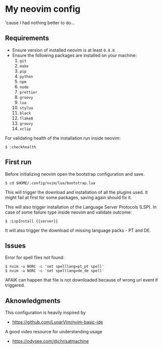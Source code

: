 # My neovim config

'cause I had nothing better to do...

## Requirements

- Ensure version of installed neovim is at least `0.8.0`
- Ensure the following packages are installed on your machine:
  1. `git`
  2. `make`
  3. `pip`
  4. `python`
  5. `npm`
  6. `node`
  7. `prettier`
  8. `groovy`
  9. `lua`
  10. `stylua`
  11. `black`
  12. `flake8`
  13. `groovy`
  14. `xclip`

For validating health of the installation run inside neovim:

```
$ :checkhealth
```

## First run

Before initializing neovim open the bootstrap configuration and save.

```
$ cd $HOME/.config/nvim/lua/bootstrap.lua
```

This will trigger the download and installation of all the plugins used.
It might fail at first for some packages, saving again should fix it.

This will also trigger installation of the Language Server Protocols (LSP).
In case of some failure type inside neovim and validate outcome:

```
$ :LspInstall {{server}}
```

It will also trigger the download of missing language packs - PT and DE.

## Issues

Error for spell files not found:

```shell
$ nvim -u NORC -c 'set spelllang=pt_pt spell'
$ nvim -u NORC -c 'set spelllang=de_de spell'
```

AFAIK can happen that file is not downloaded because of wrong url event if triggered.

## Aknowledgments

This configuration is heavily inspired by

- https://github.com/LunarVim/nvim-basic-ide

A good video resource for understanding usage

- https://odysee.com/@chrisatmachine
